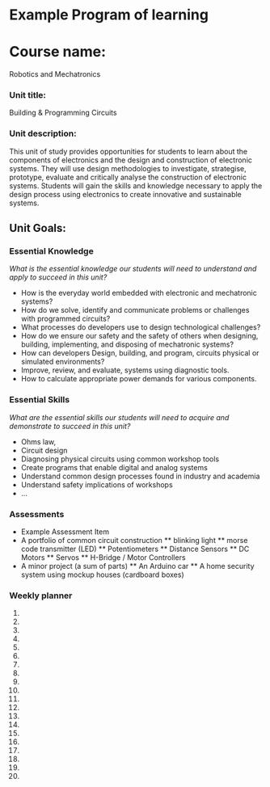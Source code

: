 # Example Program of learning
# Course name: 
Robotics and Mechatronics
### Unit title:
Building & Programming Circuits
### Unit description:
This unit of study provides opportunities for students to learn about the components of electronics and the design and construction of electronic systems. They will use design methodologies to investigate, strategise, prototype, evaluate and critically analyse the construction of electronic systems. Students will gain the skills and knowledge necessary to apply the design process using electronics to create innovative and sustainable systems.

## Unit Goals: 
### Essential Knowledge
_What is the essential knowledge our students will need to understand and apply to succeed in this unit?_ 
* How is the everyday world embedded with electronic and mechatronic systems?
* How do we solve, identify and communicate problems or challenges with programmed circuits?
* What processes do developers use to design technological challenges?  
* How do we ensure our safety and the safety of others when designing, building, implementing, and disposing of mechatronic systems?
* How can developers Design, building, and program,  circuits physical or simulated environments?  
* Improve, review, and evaluate, systems using diagnostic tools. 
* How to calculate appropriate power demands for various components. 

### Essential Skills
_What are the essential skills our students will need to acquire and demonstrate to succeed in this unit?_
* Ohms law, 
* Circuit design
* Diagnosing physical circuits using common workshop tools
* Create programs that enable digital and analog systems
* Understand common design processes found in industry and academia
* Understand safety implications of workshops 
* ...


### Assessments
* Example Assessment Item
* A portfolio of common circuit construction 
** blinking light 
** morse code transmitter (LED)
** Potentiometers 
** Distance Sensors
** DC Motors
** Servos
** H-Bridge / Motor Controllers 
* A minor project (a sum of parts)
** An Arduino car
** A home security system using mockup houses (cardboard boxes)

### Weekly planner
1. 
2. 
3. 
4. 
5. 
6. 
7. 
8. 
9. 
10.
11.
12.
13.
14.
15.
16.
17.
18.
19.
20.

